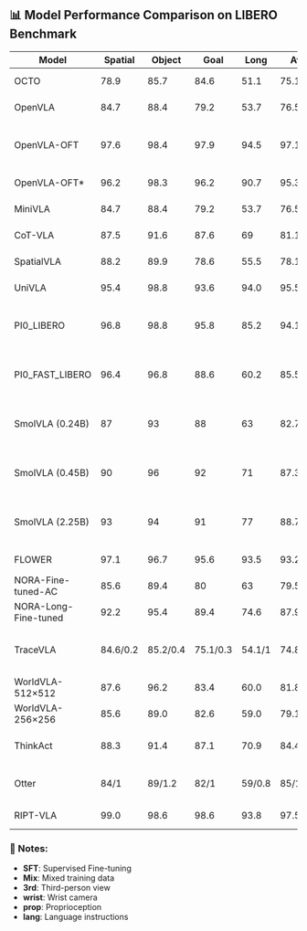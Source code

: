 ## 📊 Model Performance Comparison on LIBERO Benchmark

| Model | Spatial | Object | Goal | Long | Avg | Paper | HF Model | Code | Setup |
|-------|---------|--------|------|------|-----|-------|----------|------|-------|
| OCTO | 78.9 | 85.7 | 84.6 | 51.1 | 75.1 | [PDF](https://arxiv.org/pdf/2405.12213) | - | [GitHub](https://github.com/octo-models/octo) | 3rd, lang |
| OpenVLA | 84.7 | 88.4 | 79.2 | 53.7 | 76.5 | [PDF](https://arxiv.org/pdf/2406.09246) | [Model](https://huggingface.co/openvla/openvla-7b-finetuned-libero-10) | [GitHub](https://github.com/openvla/openvla?tab=readme-ov-file) | 3rd, lang |
| OpenVLA-OFT | 97.6 | 98.4 | 97.9 | 94.5 | 97.1 | [PDF](https://arxiv.org/pdf/2502.19645) | [Model](https://huggingface.co/moojink/openvla-7b-oft-finetuned-libero-spatial-object-goal-10) | [GitHub](https://github.com/moojink/openvla-oft) | 3rd + wrist, prop, lang |
| OpenVLA-OFT* | 96.2 | 98.3 | 96.2 | 90.7 | 95.3 | [PDF](https://arxiv.org/pdf/2502.19645) | - | [GitHub](https://github.com/moojink/openvla-oft) | 3rd, lang |
| MiniVLA | 84.7 | 88.4 | 79.2 | 53.7 | 76.5 | [PDF](https://arxiv.org/pdf/2406.09246) | [Model](https://huggingface.co/InspireVLA/minivla-inspire-libero-union4/tree/main) | [GitHub](https://github.com/Stanford-ILIAD/openvla-mini) | 3rd, lang |
| CoT-VLA | 87.5 | 91.6 | 87.6 | 69 | 81.13 | - | - | - | 3rd, lang |
| SpatialVLA | 88.2 | 89.9 | 78.6 | 55.5 | 78.1 | [PDF](https://arxiv.org/pdf/2501.15830) | [Model](https://huggingface.co/collections/IPEC-COMMUNITY/foundation-vision-language-action-model-6795eb96a9c661f90236acbb) | [GitHub](https://github.com/SpatialVLA/SpatialVLA) | 3rd, lang |
| UniVLA | 95.4 | 98.8 | 93.6 | 94.0 | 95.5 | [PDF](https://arxiv.org/pdf/2506.19850) | [Model](https://huggingface.co/Yuqi1997/UniVLA/tree/main) | [GitHub](https://github.com/baaivision/UniVLA) | 3rd, lang |
| PI0_LIBERO | 96.8 | 98.8 | 95.8 | 85.2 | 94.15 | [PDF](https://www.physicalintelligence.company/download/pi0.pdf) | [Checkpoint](https://storage.googleapis.com/openpi-assets/checkpoints/pi0_libero) | [GitHub](https://github.com/Physical-Intelligence/openpi) | 3rd + wrist, prop, lang |
| PI0_FAST_LIBERO | 96.4 | 96.8 | 88.6 | 60.2 | 85.5 | [PDF](https://arxiv.org/pdf/2501.09747) | [Checkpoint](https://storage.googleapis.com/openpi-assets/checkpoints/pi0_fast_libero) | [GitHub](https://github.com/Physical-Intelligence/openpi) | 3rd + wrist, prop, lang |
| SmolVLA (0.24B) | 87 | 93 | 88 | 63 | 82.75 | [PDF](https://arxiv.org/pdf/2506.01844) | - | [GitHub](https://github.com/huggingface/lerobot/tree/main/src/lerobot/policies/smolvla) | 3rd + wrist, prop, lang |
| SmolVLA (0.45B) | 90 | 96 | 92 | 71 | 87.3 | [PDF](https://arxiv.org/pdf/2506.01844) | - | [GitHub](https://github.com/huggingface/lerobot/tree/main/src/lerobot/policies/smolvla) | 3rd + wrist, prop, lang |
| SmolVLA (2.25B) | 93 | 94 | 91 | 77 | 88.75 | [PDF](https://arxiv.org/pdf/2506.01844) | - | [GitHub](https://github.com/huggingface/lerobot/tree/main/src/lerobot/policies/smolvla) | 3rd + wrist, prop, lang |
| FLOWER | 97.1 | 96.7 | 95.6 | 93.5 | 93.2 | [PDF](https://openreview.net/pdf?id=ifo8oWSLSq) | [Model](https://huggingface.co/mbreuss/flower_libero_object) | [GitHub](https://github.com/intuitive-robots/flower_vla_calvin) | 3rd, lang |
| NORA-Fine-tuned-AC | 85.6 | 89.4 | 80 | 63 | 79.5 | [PDF](https://www.arxiv.org/pdf/2504.19854) | [Model](https://huggingface.co/declare-lab/nora) | [GitHub](https://github.com/declare-lab/nora) | 3rd, lang |
| NORA-Long-Fine-tuned | 92.2 | 95.4 | 89.4 | 74.6 | 87.9 | [PDF](https://www.arxiv.org/pdf/2504.19854) | [Model](https://huggingface.co/declare-lab/nora-long) | [GitHub](https://github.com/declare-lab/nora) | 3rd, lang |
| TraceVLA | 84.6/0.2 | 85.2/0.4 | 75.1/0.3 | 54.1/1 | 74.8/0.4 | [PDF](https://arxiv.org/pdf/2412.10345) | [Model](https://huggingface.co/furonghuang-lab/tracevla_7b) | - | 3rd, lang, visual trace |
| WorldVLA-512×512 | 87.6 | 96.2 | 83.4 | 60.0 | 81.8 | [PDF](https://arxiv.org/pdf/2506.21539) | [Model](https://huggingface.co/Alibaba-DAMO-Academy/WorldVLA) | [GitHub](https://github.com/alibaba-damo-academy/WorldVLA) | 3rd, lang |
| WorldVLA-256×256 | 85.6 | 89.0 | 82.6 | 59.0 | 79.1 | [PDF](https://arxiv.org/pdf/2506.21539) | [Model](https://huggingface.co/Alibaba-DAMO-Academy/WorldVLA) | [GitHub](https://github.com/alibaba-damo-academy/WorldVLA) | 3rd, lang |
| ThinkAct | 88.3 | 91.4 | 87.1 | 70.9 | 84.4 | [PDF](https://arxiv.org/pdf/2507.16815) | - | - | 3rd, lang, prop |
| Otter | 84/1 | 89/1.2 | 82/1 | 59/0.8 | 85/1.1 | [PDF](https://arxiv.org/pdf/2503.03734) | - | [GitHub](https://github.com/Max-Fu/otter) | 3rd, lang, prop |
| RIPT-VLA | 99.0 | 98.6 | 98.6 | 93.8 | 97.5 | [PDF](https://www.arxiv.org/pdf/2505.17016) | [Model](https://huggingface.co/tanshh97/RIPT_VLA/tree/main) | [GitHub](https://github.com/Ariostgx/ript-vla) | 3rd, lang |

### 📝 Notes:
- **SFT**: Supervised Fine-tuning
- **Mix**: Mixed training data
- **3rd**: Third-person view
- **wrist**: Wrist camera
- **prop**: Proprioception
- **lang**: Language instructions
